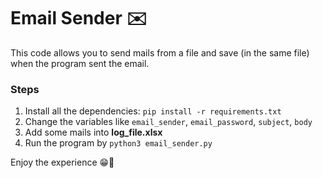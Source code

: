 # Email Sender ✉️

This code allows you to send mails from a file and save (in the same file) when the program sent the email.

### Steps

1. Install all the dependencies: `pip install -r requirements.txt`
2. Change the variables like `email_sender`, `email_password`, `subject`, `body`
3. Add some mails into **log_file.xlsx**
4. Run the program by `python3 email_sender.py`


Enjoy the experience 😁🦾